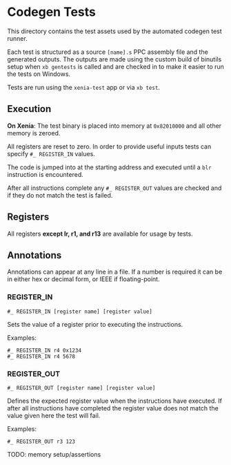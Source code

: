 # Codegen Tests

This directory contains the test assets used by the automated codegen test
runner.

Each test is structured as a source `[name].s` PPC assembly file and the
generated outputs. The outputs are made using the custom build of binutils
setup when `xb gentests` is called and are checked in to make it easier
to run the tests on Windows.

Tests are run using the `xenia-test` app or via `xb test`.

## Execution

**On Xenia**: The test binary is placed into memory at `0x82010000` and all other
memory is zeroed.

All registers are reset to zero. In order to provide useful inputs tests can
specify `#_ REGISTER_IN` values.

The code is jumped into at the starting address and executed until a `blr`
instruction is encountered.

After all instructions complete any `#_ REGISTER_OUT` values are checked and if
they do not match the test is failed.

## Registers

All registers **except lr, r1, and r13** are available for usage by tests.

## Annotations

Annotations can appear at any line in a file. If a number is required it can
be in either hex or decimal form, or IEEE if floating-point.

### REGISTER_IN

```
#_ REGISTER_IN [register name] [register value]
```

Sets the value of a register prior to executing the instructions.

Examples:
```
#_ REGISTER_IN r4 0x1234
#_ REGISTER_IN r4 5678
```

### REGISTER_OUT

```
#_ REGISTER_OUT [register name] [register value]
```

Defines the expected register value when the instructions have executed.
If after all instructions have completed the register value does not match
the value given here the test will fail.

Examples:
```
#_ REGISTER_OUT r3 123
```

TODO: memory setup/assertions
